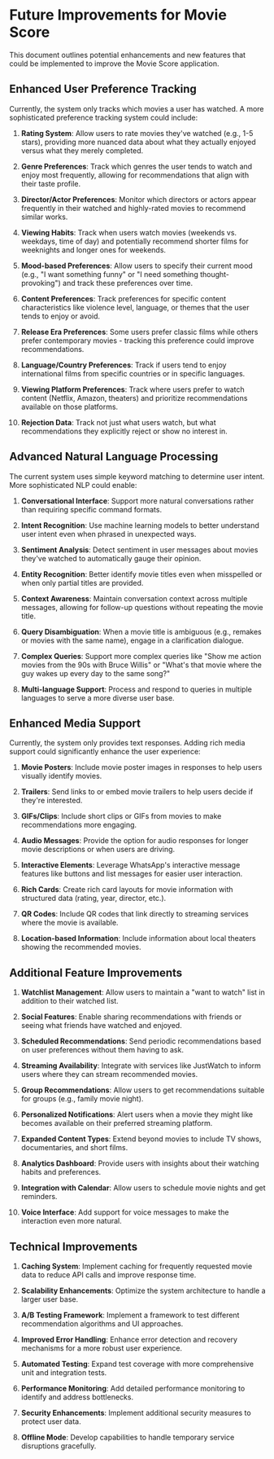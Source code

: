 # Future Improvements for Movie Score

This document outlines potential enhancements and new features that could be implemented to improve the Movie Score application.

## Enhanced User Preference Tracking

Currently, the system only tracks which movies a user has watched. A more sophisticated preference tracking system could include:

1. **Rating System**: Allow users to rate movies they've watched (e.g., 1-5 stars), providing more nuanced data about what they actually enjoyed versus what they merely completed.

2. **Genre Preferences**: Track which genres the user tends to watch and enjoy most frequently, allowing for recommendations that align with their taste profile.

3. **Director/Actor Preferences**: Monitor which directors or actors appear frequently in their watched and highly-rated movies to recommend similar works.

4. **Viewing Habits**: Track when users watch movies (weekends vs. weekdays, time of day) and potentially recommend shorter films for weeknights and longer ones for weekends.

5. **Mood-based Preferences**: Allow users to specify their current mood (e.g., "I want something funny" or "I need something thought-provoking") and track these preferences over time.

6. **Content Preferences**: Track preferences for specific content characteristics like violence level, language, or themes that the user tends to enjoy or avoid.

7. **Release Era Preferences**: Some users prefer classic films while others prefer contemporary movies - tracking this preference could improve recommendations.

8. **Language/Country Preferences**: Track if users tend to enjoy international films from specific countries or in specific languages.

9. **Viewing Platform Preferences**: Track where users prefer to watch content (Netflix, Amazon, theaters) and prioritize recommendations available on those platforms.

10. **Rejection Data**: Track not just what users watch, but what recommendations they explicitly reject or show no interest in.

## Advanced Natural Language Processing

The current system uses simple keyword matching to determine user intent. More sophisticated NLP could enable:

1. **Conversational Interface**: Support more natural conversations rather than requiring specific command formats.

2. **Intent Recognition**: Use machine learning models to better understand user intent even when phrased in unexpected ways.

3. **Sentiment Analysis**: Detect sentiment in user messages about movies they've watched to automatically gauge their opinion.

4. **Entity Recognition**: Better identify movie titles even when misspelled or when only partial titles are provided.

5. **Context Awareness**: Maintain conversation context across multiple messages, allowing for follow-up questions without repeating the movie title.

6. **Query Disambiguation**: When a movie title is ambiguous (e.g., remakes or movies with the same name), engage in a clarification dialogue.

7. **Complex Queries**: Support more complex queries like "Show me action movies from the 90s with Bruce Willis" or "What's that movie where the guy wakes up every day to the same song?"

8. **Multi-language Support**: Process and respond to queries in multiple languages to serve a more diverse user base.

## Enhanced Media Support

Currently, the system only provides text responses. Adding rich media support could significantly enhance the user experience:

1. **Movie Posters**: Include movie poster images in responses to help users visually identify movies.

2. **Trailers**: Send links to or embed movie trailers to help users decide if they're interested.

3. **GIFs/Clips**: Include short clips or GIFs from movies to make recommendations more engaging.

4. **Audio Messages**: Provide the option for audio responses for longer movie descriptions or when users are driving.

5. **Interactive Elements**: Leverage WhatsApp's interactive message features like buttons and list messages for easier user interaction.

6. **Rich Cards**: Create rich card layouts for movie information with structured data (rating, year, director, etc.).

7. **QR Codes**: Include QR codes that link directly to streaming services where the movie is available.

8. **Location-based Information**: Include information about local theaters showing the recommended movies.

## Additional Feature Improvements

1. **Watchlist Management**: Allow users to maintain a "want to watch" list in addition to their watched list.

2. **Social Features**: Enable sharing recommendations with friends or seeing what friends have watched and enjoyed.

3. **Scheduled Recommendations**: Send periodic recommendations based on user preferences without them having to ask.

4. **Streaming Availability**: Integrate with services like JustWatch to inform users where they can stream recommended movies.

5. **Group Recommendations**: Allow users to get recommendations suitable for groups (e.g., family movie night).

6. **Personalized Notifications**: Alert users when a movie they might like becomes available on their preferred streaming platform.

7. **Expanded Content Types**: Extend beyond movies to include TV shows, documentaries, and short films.

8. **Analytics Dashboard**: Provide users with insights about their watching habits and preferences.

9. **Integration with Calendar**: Allow users to schedule movie nights and get reminders.

10. **Voice Interface**: Add support for voice messages to make the interaction even more natural.

## Technical Improvements

1. **Caching System**: Implement caching for frequently requested movie data to reduce API calls and improve response time.

2. **Scalability Enhancements**: Optimize the system architecture to handle a larger user base.

3. **A/B Testing Framework**: Implement a framework to test different recommendation algorithms and UI approaches.

4. **Improved Error Handling**: Enhance error detection and recovery mechanisms for a more robust user experience.

5. **Automated Testing**: Expand test coverage with more comprehensive unit and integration tests.

6. **Performance Monitoring**: Add detailed performance monitoring to identify and address bottlenecks.

7. **Security Enhancements**: Implement additional security measures to protect user data.

8. **Offline Mode**: Develop capabilities to handle temporary service disruptions gracefully. 